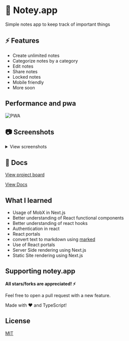 # 📝 Notey.app

Simple notes app to keep track of important things

## ⚡ Features

- Create unlimited notes
- Categorize notes by a category
- Edit notes
- Share notes
- Locked notes
- Mobile friendly
- More soon

## Performance and pwa

![PWA](./docs/screens/notey-app-pwa.png)

## 📷 Screenshots

<details>
    <summary>View screenshots</summary>

### Sign in & Register

![signin](./docs/screens/signin.png)
![register](./docs/screens/register.png)

### Create note modal

![Create note](./docs/screens/create-note.png)

### Create new category

![Create category](./docs/screens/create-category.png)

### Edit a category

![Edit category](./docs/screens/edit-category.png)

### Main app

![main](./docs/screens/main-app.png)

</details>

## 📃 Docs

[View project board](https://github.com/Dev-CasperTheGhost/notey.app/projects/1)

[View Docs](docs/README.md)

## What I learned

- Usage of MobX in Next.js
- Better understanding of React functional components
- Better understanding of react hooks
- Authentication in react
- React portals
- convert text to markdown using [marked](https://www.npmjs.com/package/marked)
- Use of React portals
- Server Side rendering using Next.js
- Static Site rendering using Next.js

## Supporting notey.app

**All stars/forks are appreciated! ⚡**

Feel free to open a pull request with a new feature.

Made with ❤️ and TypeScript!

## License

[MIT](./LICENSE)
